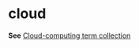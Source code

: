 # cloud

**See** [Cloud-computing term collection](~/a-z-word-list-term-collections/term-collections/cloud-computing-terms.md)
